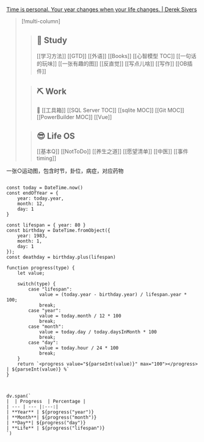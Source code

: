 
[Time is personal. Your year changes when your life changes. | Derek Sivers](https://sive.rs/mny)


>[!multi-column]
>>
>> ## 🧭 Study
>> [[学习方法]] [[GTD]] 	[[外语]]
>> [[Books]]
>> [[心智模型 TOC]]
>> [[一句话的玩味]]
>> [[一张有趣的图]]
>> [[反直觉]]
>> [[写点儿啥]]
>> [[写作]]
>> [[OB插件]]
>
>> ## ⛏️ Work
>> 🧰 [[工具箱]]
>> [[SQL Server TOC]]
>> [[sqlite MOC]]
>> [[Git MOC]] 
>> [[PowerBuilder MOC]]
>> [[Vue]]
>> 
>
>> ## 😎 Life OS
>> [[基本Q]] [[NotToDo]] [[养生之道]]
>> [[愿望清单]]
>> [[中医]]
>> [[事件timing]]


一张○运动图，包含时节，卦位，病症，对应药物

```dataviewjs

const today = DateTime.now()
const endOfYear = {
    year: today.year,
    month: 12,
    day: 1
}

const lifespan = { year: 80 } 
const birthday = DateTime.fromObject({
    year: 1983,
    month: 1,
    day: 1
});
const deathday = birthday.plus(lifespan)

function progress(type) {
    let value;
    
    switch(type) {
        case "lifespan": 
            value = (today.year - birthday.year) / lifespan.year * 100;
            break;
        case "year":
            value = today.month / 12 * 100
            break;
        case "month":
            value = today.day / today.daysInMonth * 100
            break;
        case "day":
            value = today.hour / 24 * 100
            break;
    }
    return `<progress value="${parseInt(value)}" max="100"></progress> | ${parseInt(value)} %`
}



dv.span(`
|  | Progress  | Percentage |
| --- | --- |:---:|
| **Year** | ${progress("year")}
| **Month**| ${progress("month")}
| **Day**| ${progress("day")}
| **Life** | ${progress("lifespan")}
`)

```
